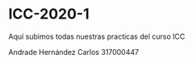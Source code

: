 # ICC-2020-1
Aquí subimos todas nuestras practicas del curso ICC 

Andrade Hernández Carlos 317000447
